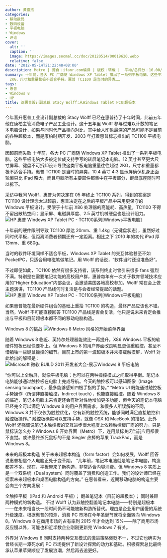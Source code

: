```yaml
---
author: 黄俊杰
categories:
- 移动数码
- 数码设备
- 平板电脑
- Windows
- 评论
cover:
  alt: ''
  caption: ''
  image: https://images.soomal.cc/doc/20120514/00019620.webp
  relative: false
date: '2012-05-14T21:22:48+08:00'
description: Metro | 源自：ifanr.com编译 | 版权：转载 |  平均/总评分：10.00/10
summary: 十年前，各大 PC 厂商随 Windows XP Tablet 推出了一系列平板电脑。这些平板电脑大多被定位成支持手写的转屏笔记本电脑。12 英寸甚至更大尺寸屏幕、键盘不可拆卸设计导致这类平板电脑重量往往超过
  2KG，尺寸和重量都极不适合手持。惠普 TC1100 是当时的异类……
tags:
- 惠普
- Windows 8
- HP
title: 访惠普设计副总裁 Stacy Wolff:从Windows Tablet PC到超极本
---
```


今年晋升惠普工业设计副总裁的 Stacy Wolff 已经在惠普待了十年时间，此前五年他在康柏主管消费电子产品工业设计。这十五年里 Wolff 参与过难以计数的笔记本电脑设计，如果与同时代产品横向对比，其中给人印象最深的产品可能不是目前的各种超极本，而是康柏时期开发、2003 年打着惠普标志推出的 TC1100 平板电脑。

因超前而失败
十年前，各大 PC 厂商随 Windows XP Tablet 推出了一系列平板电脑。这些平板电脑大多被定位成支持手写的转屏笔记本电脑。12 英寸甚至更大尺寸屏幕、键盘不可拆卸设计导致这类平板电脑重量往往超过 2KG，尺寸和重量都极不适合手持。惠普 TC1100 是当时的异类，10.4 英寸 4:3 显示屏确保机身正面轮廓只比 iPad 略大，而且电脑所有主要部件都集中在平板部分，键盘底座随时可以拆下。

采访中我问 Wolff，惠普为何决定在 05 年终止 TC1100 系列，得到的答案是 TC1100 设计理念太过超前，惠普决定在之后的平板产品中采用更保守的 Windows 平板设计。受限于十年前 X86 处理器的高能耗、高热量，TC1100 不得不留出散热空间；显示屏、电磁屏厚度、2.5 英寸机械硬盘也是设计阻力。
![HP 惠普 Windows XP Tablet PC - TC1100系列[Windows平板电脑]](https://images.soomal.cc/doc/20120514/00019619.webp)




十年前的硬件限制导致 TC1100 厚达 20mm、重 1.4kg（无键盘状态），虽然好过同时代平板，但距离消费者预期还有一定距离。相比之下 2010 年的初代 iPad 厚 13mm、重 680g。

当时的软件环境同样不适合平板，Windows XP Tablet 的交互体验甚至不如 PocketPC，只适合用电磁笔做笔记。用 Wolff 的话说，“软件当时还没准备好”。

不过即便如此，TC1100 依然有很多支持者，该系列终止时曾引来很多 fans 强烈不满。特别是在需要笔记功能的高校用户群，惠普每年有一次关于教育领域技术应用的“Higher Education”内部会议，会邀请美国各地高校参加，Wolff 常在会上做主题演讲，TC1100 产品线何时复活是与会者经常提起的话题。
![HP 惠普 Windows XP Tablet PC - TC1100系列[Windows平板电脑]](https://images.soomal.cc/doc/20120514/00019620.webp)




如果惠普能在最新硬件组合的基础上重拾 TC1100 的构造，最终产品应该也不错。当然，Wolff 不可能直接回答 TC1100 产品线是否会复活，他只是说未来肯定会推出与平板和目前超极本都不同的移动电脑构造。

Windows 8 的挑战
![Windows 8 Metro 风格的开始菜单界面](https://images.soomal.cc/doc/20120301/00017240.webp)




随着 Windows 8 临近、英特尔处理器能效比一再提升，X86 Windows 平板的软硬件短板已经快要补上。但 Windows 8 的用户界面改良明显更偏重触控，甚至不惜牺牲一些键鼠操控的细节。目前上市的第一波超极本并未搭载触摸屏，Wolff 对此给出的解释是：
![Microsoft 微软 BUILD 2011 开发者大会-展示Windows 8 平板电脑](https://images.soomal.cc/doc/20110914/00013448.webp)




“你可以上全触屏，就像平板电脑；也可以在两种操控模式之间取得平衡。笔记本电脑能够通过触控板在电脑上完成导航。今天的触控板可以感知图像（Image sensing touchpad），最多能够感知四根手指的手势。”
“Metro UI 既能通过触控板手势操作（所谓非直接触控，Indirect touch），也能直接触控。随着 Windows 8 的临近，笔记本电脑未来肯定还会有针对性地增加更多功能，但今天的笔记本电脑已经完全可以满足 Windows 8 的用户界面需求。和很多人所误解的不同，Windows 8 并不仅仅为触控优化，它有新的触控系统，能够同时满足直接触控和触控板操作。”
触控板确实可以支持手势，就像 OSX 和 MacBook 的搭配。此外 Wolff 还强调说笔记本触控板的交互进步很大程度上依赖触控板厂商的努力。只是鼠标该怎么办？Windows 8  开始界面（Metro）下，连用鼠标关闭当前应用都很不直觉。或许最终杀死鼠标的不是 Siegler 热捧的苹果 TrackPad，而是 Windows 8。

未来的超极本构造
关于未来超极本构造（form factor）会如何发展，Wolff 回答说惠普相信个人电脑正处于变革期。
“几年前，笔记本电脑就是笔记本电脑，构造都差不多。现在，平板带来了新构造，非常适合内容消费。但 Windows 8 实质上是一个双系统（Dual system）同时覆盖了消费和创造工作。我们的设计师已经在探索未来超极本和桌面电脑构造的方向。”
在惠普看来，近期移动电脑的构造主要会向三个方向发展：

全触控平板（iPad 和 Android 平板）；
翻盖笔记本（目前的超极本）；
同时兼顾两种模式的新构造。
不过 Wolff 认为非触控翻盖笔记本电脑――特别是超极本――在未来相当长一段时间仍不可能被新构造所替代。理由是企业用户缓慢的系统升级速度。根据惠普的预测，消费 PC 市场在今年圣诞节就将全面转向 Windows 8。Windows 8 在商用市场的占有率到 2015 年才会达到 15%――除了商用市场反应慢以外，可能也和近半数企业刚刚更新完 Windows 7 有关。


外界对 Windows 8 同时支持两种交互模式的激进策略褒贬不一，不过它也确实为曾经长期一潭死水的 PC 市场提供了新设计探索的动力和基础。积极探索总比最终承认苹果苹果顺应了发展浪潮，然后再去追更好。